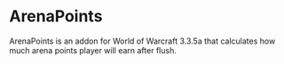 # ArenaPoints
ArenaPoints is an addon for World of Warcraft 3.3.5a that calculates how much arena points player will earn after flush.
